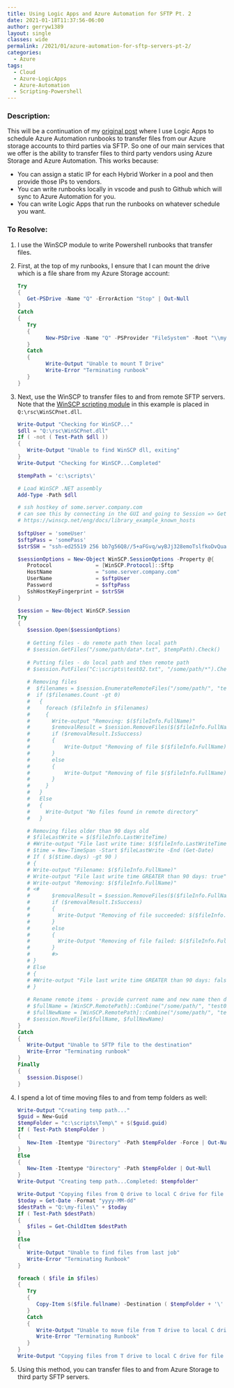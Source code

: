 ```yaml
---
title: Using Logic Apps and Azure Automation for SFTP Pt. 2
date: 2021-01-18T11:37:56-06:00
author: gerryw1389
layout: single
classes: wide
permalink: /2021/01/azure-automation-for-sftp-servers-pt-2/
categories:
  - Azure
tags:
  - Cloud
  - Azure-LogicApps
  - Azure-Automation
  - Scripting-Powershell
---
```

<!--more-->

### Description:

This will be a continuation of my [original post](https://automationadmin.com/2020/10/using-azure-automation-logic-apps-for-sftp) where I use Logic Apps to schedule Azure Automation runbooks to transfer files from our Azure storage accounts to third parties via SFTP. So one of our main services that we offer is the ability to transfer files to third party vendors using Azure Storage and Azure Automation. This works because:

- You can assign a static IP for each Hybrid Worker in a pool and then provide those IPs to vendors.
- You can write runbooks locally in vscode and push to Github which will sync to Azure Automation for you.
- You can write Logic Apps that run the runbooks on whatever schedule you want.

### To Resolve:

1. I use the WinSCP module to write Powershell runbooks that transfer files.

2. First, at the top of my runbooks, I ensure that I can mount the drive which is a file share from my Azure Storage account:

   ```powershell
   Try 
   { 
      Get-PSDrive -Name "Q" -ErrorAction "Stop" | Out-Null 
   }
   Catch
   { 
      Try
      {
            New-PSDrive -Name "Q" -PSProvider "FileSystem" -Root "\\my-organization.file.core.windows.net\data" -ErrorAction "Stop" | Out-Null
      }
      Catch
      {
            Write-Output "Unable to mount T Drive"
            Write-Error "Terminating runbook"
      }
   }
   ```

3. Next, use the WinSCP to transfer files to and from remote SFTP servers. Note that the [WinSCP scripting module](https://winscp.net/eng/docs/library) in this example is placed in `Q:\rsc\WinSCPnet.dll`.

   ```powershell
   Write-Output "Checking for WinSCP..."
   $dll = "Q:\rsc\WinSCPnet.dll"
   If ( -not ( Test-Path $dll ))
   {
      Write-Output "Unable to find WinSCP dll, exiting"
   }
   Write-Output "Checking for WinSCP...Completed"

   $tempPath = 'c:\scripts\'

   # Load WinSCP .NET assembly
   Add-Type -Path $dll

   # ssh hostkey of some.server.company.com
   # can see this by connecting in the GUI and going to Session => Get URL/Code
   # https://winscp.net/eng/docs/library_example_known_hosts
         
   $sftpUser = 'someUser'
   $sftpPass = 'somePass'
   $strSSH = "ssh-ed25519 256 bb7g56Q8//5+aFGvq/wyBJj328emoTslfkoDvQuacGJ1gP/IM="

   $sessionOptions = New-Object WinSCP.SessionOptions -Property @{
      Protocol              = [WinSCP.Protocol]::Sftp
      HostName              = "some.server.company.com"
      UserName              = $sftpUser
      Password              = $sftpPass
      SshHostKeyFingerprint = $strSSH
   }

   $session = New-Object WinSCP.Session
   Try
   {
      $session.Open($sessionOptions)
      
      # Getting files - do remote path then local path
      # $session.GetFiles("/some/path/data*.txt", $tempPath).Check()
      
      # Putting files - do local path and then remote path
      # $session.PutFiles("C:\scripts\test02.txt", "/some/path/*").Check()
      
      # Removing files
      #  $filenames = $session.EnumerateRemoteFiles("/some/path/", "test02*.txt", [WinSCP.EnumerationOptions]::None)
      #  if ($filenames.Count -gt 0)
      #   {
      #     foreach ($fileInfo in $filenames)
      #     {
      #       Write-output "Removing: $($fileInfo.FullName)"
      #       $removalResult = $session.RemoveFiles($($fileInfo.FullName))
      #       if ($removalResult.IsSuccess)
      #       {
      #           Write-Output "Removing of file $($fileInfo.FullName) succeeded"
      #       }
      #       else
      #       {
      #           Write-Output "Removing of file $($fileInfo.FullName) failed"
      #       }
      #     }
      #   }
      #   Else
      #   {
      #     Write-Output "No files found in remote directory"
      #   }

      # Removing files older than 90 days old
      # $fileLastWrite = $($fileInfo.LastWriteTime)
      # #Write-output "File last write time: $($fileInfo.LastWriteTime)"
      # $time = New-TimeSpan -Start $fileLastWrite -End (Get-Date)
      # If ( $($time.days) -gt 90 )
      # {
      # Write-output "Filename: $($fileInfo.FullName)"
      # Write-output "File last write time GREATER than 90 days: true"
      # Write-output "Removing: $($fileInfo.FullName)"
      # <#
      #       $removalResult = $session.RemoveFiles($($fileInfo.FullName))
      #       if ($removalResult.IsSuccess)
      #       {
      #         Write-Output "Removing of file succeeded: $($fileInfo.FullName)"
      #       }
      #       else
      #       {
      #         Write-Output "Removing of file failed: $($fileInfo.FullName)"
      #       }
      #       #>
      # }
      # Else
      # {
      # #Write-output "File last write time GREATER than 90 days: false"
      # }
      
      # Rename remote items - provide current name and new name then do MoveFile. Put in a foreach loop if needed.
      # $fullName = [WinSCP.RemotePath]::Combine("/some/path/", "test02.txt")
      # $fullNewName = [WinSCP.RemotePath]::Combine("/some/path/", "test02-modified.txt")
      # $session.MoveFile($fullName, $fullNewName)
   }
   Catch
   {
      Write-Output "Unable to SFTP file to the destination"
      Write-Error "Terminating runbook"
   }
   Finally
   {
      $session.Dispose()
   }
   ```

4. I spend a lot of time moving files to and from temp folders as well:

   ```powershell
   Write-Output "Creating temp path..."
   $guid = New-Guid
   $tempFolder = "c:\scripts\Temp\" + $($guid.guid)
   If ( Test-Path $tempFolder )
   {
      New-Item -Itemtype "Directory" -Path $tempFolder -Force | Out-Null
   }
   Else
   {
      New-Item -Itemtype "Directory" -Path $tempFolder | Out-Null 
   }
   Write-Output "Creating temp path...Completed: $tempfolder"

   Write-Output "Copying files from Q drive to local C drive for file transfer"
   $today = Get-Date -Format "yyyy-MM-dd"
   $destPath = "Q:\my-files\" + $today
   If ( Test-Path $destPath)
   {
      $files = Get-ChildItem $destPath
   }
   Else
   {
      Write-Output "Unable to find files from last job"
      Write-Error "Terminating Runbook"
   }

   foreach ( $file in $files)
   {
      Try
      {
         Copy-Item $($file.fullname) -Destination ( $tempFolder + '\' + $($file.name) ) -ErrorAction "Stop"
      }
      Catch
      {
         Write-Output "Unable to move file from T drive to local C drive for transfer"
         Write-Error "Terminating Runbook"
      }
   }
   Write-Output "Copying files from T drive to local C drive for file transfer...Completed"
   ```

5. Using this method, you can transfer files to and from Azure Storage to third party SFTP servers.

